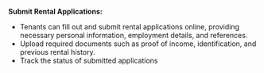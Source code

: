 **Submit Rental Applications:**
   - Tenants can fill out and submit rental applications online, providing necessary personal information, employment details, and references.
   - Upload required documents such as proof of income, identification, and previous rental history.
   - Track the status of submitted applications
